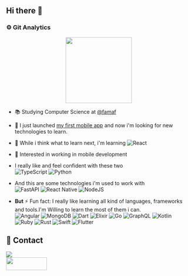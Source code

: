 ## Hi there 👋

### :gear: Git Analytics

<p align="center">
  <a href="https://github.com/jramosss/jramosss">
    <img height="180em" src="https://github-readme-stats-eight-theta.vercel.app/api?username=jramosss&show_icons=true&theme=algolia&include_all_commits=true&count_private=true"/>
  </a>
</p>

- 📚 Studying Computer Science at [@famaf](https://www.famaf.unc.edu.ar/)
- 🔭 I just launched [my first mobile app](https://github.com/jramosss/besaints) and now i'm looking for new technologies to learn.
- 📖 While i think what to learn next, i'm learning ![React](https://img.shields.io/badge/react-%2320232a.svg?style=for-the-badge&logo=react&logoColor=%2361DAFB)
- 🤔 Interested in working in mobile development
- I really like and feel confident with these two  
  ![TypeScript](https://img.shields.io/badge/typescript-%23007ACC.svg?style=for-the-badge&logo=typescript&logoColor=white)
  ![Python](https://img.shields.io/badge/python-3670A0?style=for-the-badge&logo=python&logoColor=ffdd54)

- And this are some technologies i'm used to work with  
  ![FastAPI](https://img.shields.io/badge/FastAPI-005571?style=for-the-badge&logo=fastapi)
  ![React Native](https://img.shields.io/badge/react_native-%2320232a.svg?style=for-the-badge&logo=react&logoColor=%2361DAFB)
  ![NodeJS](https://img.shields.io/badge/node.js-6DA55F?style=for-the-badge&logo=node.js&logoColor=white)

- **But** ⚡ Fun fact: I really like learning all kind of languages, frameworks and tools.I'm Willing to learn the most of them i can.  
  ![Angular](https://img.shields.io/badge/angular-%23DD0031.svg?style=for-the-badge&logo=angular&logoColor=white)
  ![MongoDB](https://img.shields.io/badge/MongoDB-%234ea94b.svg?style=for-the-badge&logo=mongodb&logoColor=white)
  ![Dart](https://img.shields.io/badge/dart-%230175C2.svg?style=for-the-badge&logo=dart&logoColor=white)
  ![Elixir](https://img.shields.io/badge/elixir-%234B275F.svg?style=for-the-badge&logo=elixir&logoColor=white)
  ![Go](https://img.shields.io/badge/go-%2300ADD8.svg?style=for-the-badge&logo=go&logoColor=white)
  ![GraphQL](https://img.shields.io/badge/-GraphQL-E10098?style=for-the-badge&logo=graphql&logoColor=white)
  ![Kotlin](https://img.shields.io/badge/kotlin-%230095D5.svg?style=for-the-badge&logo=kotlin&logoColor=white)
  ![Ruby](https://img.shields.io/badge/ruby-%23CC342D.svg?style=for-the-badge&logo=ruby&logoColor=white)
  ![Rust](https://img.shields.io/badge/rust-%23000000.svg?style=for-the-badge&logo=rust&logoColor=white)
  ![Swift](https://img.shields.io/badge/swift-F54A2A?style=for-the-badge&logo=swift&logoColor=white)
  ![Flutter](https://img.shields.io/badge/Flutter-%2302569B.svg?style=for-the-badge&logo=Flutter&logoColor=white)

## 💬 Contact

<a href="https://www.linkedin.com/in/julian-ramos-7a0475174/">
  <img src="https://img.shields.io/badge/linkedin-%230077B5.svg?&style=for-the-badge&logo=linkedin&logoColor=white">
</a>

<br/>

<a href="mailto:jramostod@gmail.com">
  <img width=111 height=35 src="https://img.shields.io/badge/gmail-D14836?&style=for-the-badge&logo=gmail&logoColor=white">
</a>
